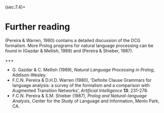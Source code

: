 <!--H3: Section-->
(sec:7.4)=
# Further reading #

(Pereira & Warren, 1980) contains a detailed discussion of the DCG formalism. More Prolog programs for natural language processing can be found in (Gazdar & Mellish, 1989) and (Pereira & Shieber, 1987).

+++

* G. Gazdar & C. Mellish (1989), *Natural Language Processing in Prolog*, Addison-Wesley.
* F.C.N. Pereira & D.H.D. Warren (1980), 'Definite Clause Grammars for language analysis: a survey of the formalism and a comparison with Augmented Transition Networks', *Artificial Intelligence* **13**: 231-278.
* F.C.N. Pereira & S.M. Shieber (1987), *Prolog and Natural-language Analysis*, Center for the Study of Language and Information, Menlo Park, CA.
